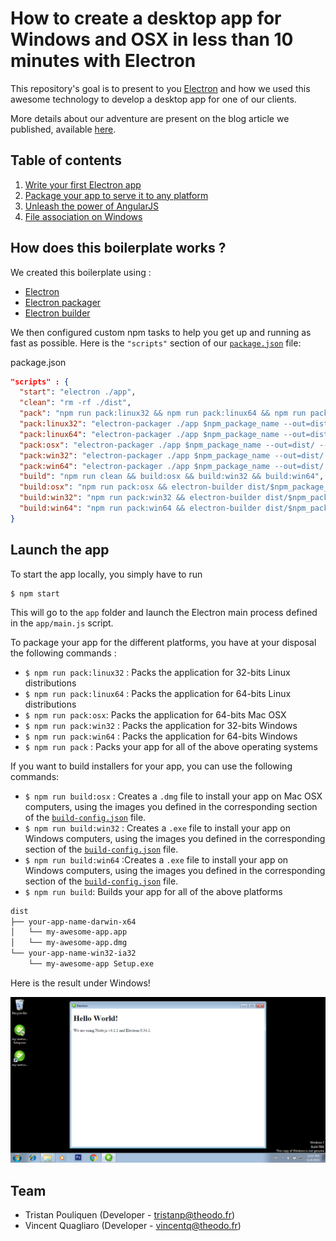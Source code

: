 # How to create a desktop app for Windows and OSX in less than 10 minutes with Electron

This repository's goal is to present to you [Electron](http://electron.atom.io) and how we used this awesome technology to develop a desktop app for one of our clients.

More details about our adventure are present on the blog article we published, available [here](http://www.theodo.fr/blog/).

## Table of contents

1. [Write your first Electron app](doc/first-electron-app.md)
2. [Package your app to serve it to any platform](doc/packaging-your-app.md)
3. [Unleash the power of AngularJS](doc/code-your-app-with-angular.md)
4. [File association on Windows](doc/file-association-on-windows.md)


## How does this boilerplate works ?

We created this boilerplate using :
+ [Electron](https://github.com/atom/electron)
+ [Electron packager](https://github.com/maxogden/electron-packager)
+ [Electron builder](https://github.com/loopline-systems/electron-builder)

We then configured custom npm tasks to help you get up and running as fast as possible. Here is the `"scripts"` section of our [`package.json`](package.json) file:


package.json
```json
"scripts" : {
  "start": "electron ./app",
  "clean": "rm -rf ./dist",
  "pack": "npm run pack:linux32 && npm run pack:linux64 && npm run pack:osx && npm run pack:win32 && npm run pack:win64",
  "pack:linux32": "electron-packager ./app $npm_package_name --out=dist/ --platform=linux --arch=ia32 --version=0.34.1 --overwrite",
  "pack:linux64": "electron-packager ./app $npm_package_name --out=dist/ --platform=linux --arch=x64 --version=0.34.1 --overwrite",
  "pack:osx": "electron-packager ./app $npm_package_name --out=dist/ --platform=darwin --arch=x64 --version=0.34.1 --icon=assets/osx/icon.icns --overwrite",
  "pack:win32": "electron-packager ./app $npm_package_name --out=dist/ --platform=win32 --arch=ia32 --version=0.34.1 --icon=assets/win/icon.ico --overwrite",
  "pack:win64": "electron-packager ./app $npm_package_name --out=dist/ --platform=win32 --arch=x64 --version=0.34.1 --icon=assets/win/icon.ico --overwrite",
  "build": "npm run clean && build:osx && build:win32 && build:win64",
  "build:osx": "npm run pack:osx && electron-builder dist/$npm_package_name-darwin-x64 --platform=osx --out=dist/$npm_package_name-darwin-x64 --config=build-config.json",
  "build:win32": "npm run pack:win32 && electron-builder dist/$npm_package_name-win32-ia32 --platform=win --out=dist/$npm_package_name-win32-ia32  --config=build-config.json",
  "build:win64": "npm run pack:win64 && electron-builder dist/$npm_package_name-win32-x64 --platform=win --out=dist/$npm_package_name-win32-x64 --config=build-config.json"
}
```

## Launch the app

To start the app locally, you simply have to run

```
$ npm start
```
This will go to the `app` folder and launch the Electron main process defined in the `app/main.js` script.


To package your app for the different platforms, you have at your disposal the following commands :
+ `$ npm run pack:linux32` : Packs the application for 32-bits Linux distributions
+ `$ npm run pack:linux64` : Packs the application for 64-bits Linux distributions
+ `$ npm run pack:osx`: Packs the application for 64-bits Mac OSX
+ `$ npm run pack:win32` : Packs the application for 32-bits Windows
+ `$ npm run pack:win64` : Packs the application for 64-bits Windows
+ `$ npm run pack` : Packs your app for all of the above operating systems

If you want to build installers for your app, you can use the following commands:
+ `$ npm run build:osx` : Creates a `.dmg` file to install your app on Mac OSX computers, using the images you defined in the corresponding section of the [`build-config.json`](build-config.json) file.
+ `$ npm run build:win32` : Creates a `.exe` file to install your app on Windows computers, using the images you defined in the corresponding section of the [`build-config.json`](build-config.json) file.
+ `$ npm run build:win64` :Creates a `.exe` file to install your app on Windows computers, using the images you defined in the corresponding section of the [`build-config.json`](build-config.json) file.
+ `$ npm run build`: Builds your app for all of the above platforms

```txt
dist
├── your-app-name-darwin-x64
│   └── my-awesome-app.app
│   └── my-awesome-app.dmg
└── your-app-name-win32-ia32
    └── my-awesome-app Setup.exe
```

Here is the result under Windows!

![Alt text](/doc/images/screenshot-win.png)


## Team

  * Tristan Pouliquen (Developer - tristanp@theodo.fr)
  * Vincent Quagliaro (Developer - vincentq@theodo.fr)
